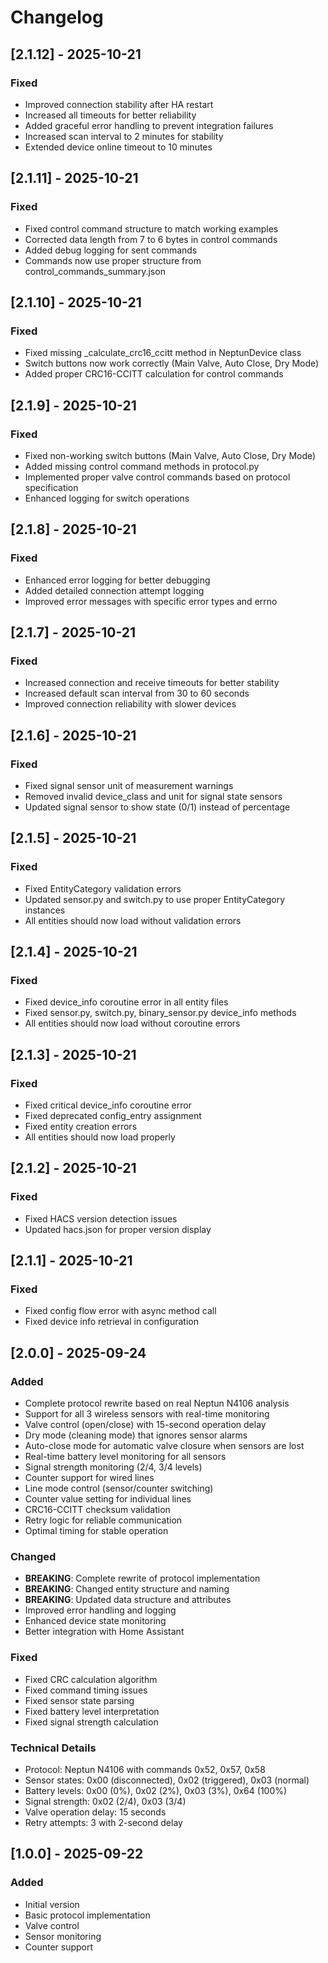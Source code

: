 # Changelog

## [2.1.12] - 2025-10-21

### Fixed
- Improved connection stability after HA restart
- Increased all timeouts for better reliability
- Added graceful error handling to prevent integration failures
- Increased scan interval to 2 minutes for stability
- Extended device online timeout to 10 minutes

## [2.1.11] - 2025-10-21

### Fixed
- Fixed control command structure to match working examples
- Corrected data length from 7 to 6 bytes in control commands
- Added debug logging for sent commands
- Commands now use proper structure from control_commands_summary.json

## [2.1.10] - 2025-10-21

### Fixed
- Fixed missing _calculate_crc16_ccitt method in NeptunDevice class
- Switch buttons now work correctly (Main Valve, Auto Close, Dry Mode)
- Added proper CRC16-CCITT calculation for control commands

## [2.1.9] - 2025-10-21

### Fixed
- Fixed non-working switch buttons (Main Valve, Auto Close, Dry Mode)
- Added missing control command methods in protocol.py
- Implemented proper valve control commands based on protocol specification
- Enhanced logging for switch operations

## [2.1.8] - 2025-10-21

### Fixed
- Enhanced error logging for better debugging
- Added detailed connection attempt logging
- Improved error messages with specific error types and errno

## [2.1.7] - 2025-10-21

### Fixed
- Increased connection and receive timeouts for better stability
- Increased default scan interval from 30 to 60 seconds
- Improved connection reliability with slower devices

## [2.1.6] - 2025-10-21

### Fixed
- Fixed signal sensor unit of measurement warnings
- Removed invalid device_class and unit for signal state sensors
- Updated signal sensor to show state (0/1) instead of percentage

## [2.1.5] - 2025-10-21

### Fixed
- Fixed EntityCategory validation errors
- Updated sensor.py and switch.py to use proper EntityCategory instances
- All entities should now load without validation errors

## [2.1.4] - 2025-10-21

### Fixed
- Fixed device_info coroutine error in all entity files
- Fixed sensor.py, switch.py, binary_sensor.py device_info methods
- All entities should now load without coroutine errors

## [2.1.3] - 2025-10-21

### Fixed
- Fixed critical device_info coroutine error
- Fixed deprecated config_entry assignment
- Fixed entity creation errors
- All entities should now load properly

## [2.1.2] - 2025-10-21

### Fixed
- Fixed HACS version detection issues
- Updated hacs.json for proper version display

## [2.1.1] - 2025-10-21

### Fixed
- Fixed config flow error with async method call
- Fixed device info retrieval in configuration

## [2.0.0] - 2025-09-24

### Added
- Complete protocol rewrite based on real Neptun N4106 analysis
- Support for all 3 wireless sensors with real-time monitoring
- Valve control (open/close) with 15-second operation delay
- Dry mode (cleaning mode) that ignores sensor alarms
- Auto-close mode for automatic valve closure when sensors are lost
- Real-time battery level monitoring for all sensors
- Signal strength monitoring (2/4, 3/4 levels)
- Counter support for wired lines
- Line mode control (sensor/counter switching)
- Counter value setting for individual lines
- CRC16-CCITT checksum validation
- Retry logic for reliable communication
- Optimal timing for stable operation

### Changed
- **BREAKING**: Complete rewrite of protocol implementation
- **BREAKING**: Changed entity structure and naming
- **BREAKING**: Updated data structure and attributes
- Improved error handling and logging
- Enhanced device state monitoring
- Better integration with Home Assistant

### Fixed
- Fixed CRC calculation algorithm
- Fixed command timing issues
- Fixed sensor state parsing
- Fixed battery level interpretation
- Fixed signal strength calculation

### Technical Details
- Protocol: Neptun N4106 with commands 0x52, 0x57, 0x58
- Sensor states: 0x00 (disconnected), 0x02 (triggered), 0x03 (normal)
- Battery levels: 0x00 (0%), 0x02 (2%), 0x03 (3%), 0x64 (100%)
- Signal strength: 0x02 (2/4), 0x03 (3/4)
- Valve operation delay: 15 seconds
- Retry attempts: 3 with 2-second delay

## [1.0.0] - 2025-09-22

### Added
- Initial version
- Basic protocol implementation
- Valve control
- Sensor monitoring
- Counter support